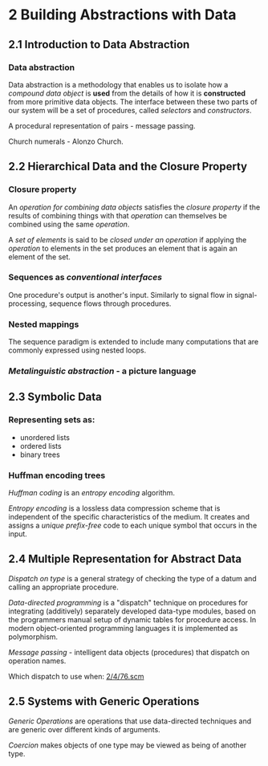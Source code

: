 # 2 Building Abstractions with Data

## 2.1 Introduction to Data Abstraction

### Data abstraction

Data abstraction is a methodology that enables us to isolate how a *compound data object* is **used** from the details of how it is **constructed** from more primitive data objects. The interface between these two parts of our system will be a set of procedures, called *selectors* and *constructors*.

A procedural representation of pairs - message passing.

Church numerals - Alonzo Church.


## 2.2 Hierarchical Data and the Closure Property

### Closure property

An *operation for combining data objects* satisfies the *closure property* if the results of combining things with that *operation* can themselves be combined using the same *operation*.

A *set of elements* is said to be *closed under an operation* if applying the *operation* to elements in the set produces an element that is again an element of the set.

### Sequences as *conventional interfaces*

One procedure's output is another's input. Similarly to signal flow in signal-processing, sequence flows through procedures.

### Nested mappings

The sequence paradigm is extended to include many computations that are commonly expressed using nested loops.

### *Metalinguistic abstraction* - a picture language


## 2.3 Symbolic Data

### Representing sets as:

* unordered lists
* ordered lists
* binary trees

### Huffman encoding trees

*Huffman coding* is an *entropy encoding* algorithm.

*Entropy encoding* is a lossless data compression scheme that is independent of the specific characteristics of the medium. It creates and assigns a *unique prefix-free* code to each unique symbol that occurs in the input.


## 2.4 Multiple Representation for Abstract Data

*Dispatch on type* is a general strategy of checking the type of a datum and calling an appropriate procedure.

*Data-directed programming* is a "dispatch" technique on procedures for integrating (additively) separately developed data-type modules, based on the programmers manual setup of dynamic tables for procedure access. In modern object-oriented programming languages it is implemented as polymorphism.

*Message passing* - intelligent data objects (procedures) that dispatch on operation names.

Which dispatch to use when: [2/4/76.scm](https://github.com/ernestas/SICP-study/blob/master/src/sicp/2/4/76.scm)

## 2.5 Systems with Generic Operations

*Generic Operations* are operations that use data-directed techniques and are generic over different kinds of arguments.

*Coercion* makes objects of one type may be viewed as being of another type.
